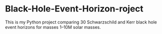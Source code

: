 # Black-Hole-Event-Horizon-roject
This is my Python project comparing 30 Schwarzschild and Kerr black hole event horizons for masses 1–10M solar masses.
